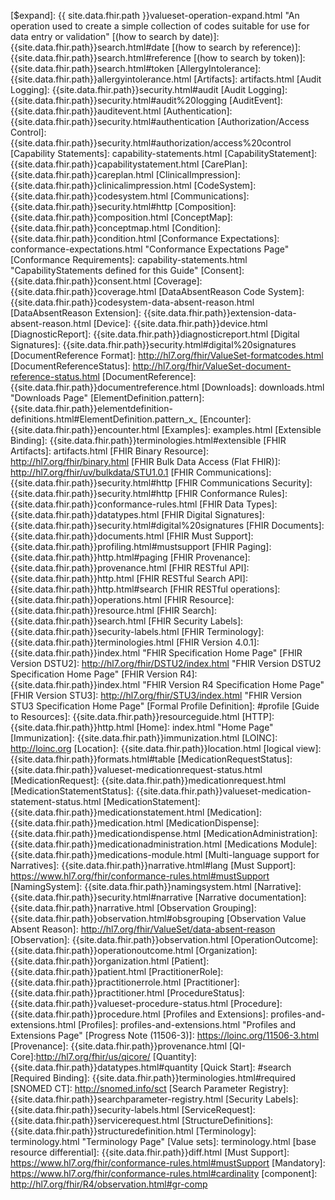 [$expand]: {{ site.data.fhir.path }}valueset-operation-expand.html  "An operation used to create a simple collection of codes suitable for use for data entry or validation"
[(how to search by date)]: {{site.data.fhir.path}}search.html#date
[(how to search by reference)]: {{site.data.fhir.path}}search.html#reference
[(how to search by token)]: {{site.data.fhir.path}}search.html#token
[AllergyIntolerance]: {{site.data.fhir.path}}allergyintolerance.html
[Artifacts]: artifacts.html
[Audit Logging]: {{site.data.fhir.path}}security.html#audit
[Audit Logging]: {{site.data.fhir.path}}security.html#audit%20logging
[AuditEvent]: {{site.data.fhir.path}}auditevent.html
[Authentication]: {{site.data.fhir.path}}security.html#authentication
[Authorization/Access Control]: {{site.data.fhir.path}}security.html#authorization/access%20control
[Capability Statements]: capability-statements.html
[CapabilityStatement]: {{site.data.fhir.path}}capabilitystatement.html
[CarePlan]: {{site.data.fhir.path}}careplan.html
[ClinicalImpression]: {{site.data.fhir.path}}clinicalimpression.html
[CodeSystem]: {{site.data.fhir.path}}codesystem.html
[Communications]: {{site.data.fhir.path}}security.html#http
[Composition]: {{site.data.fhir.path}}composition.html
[ConceptMap]: {{site.data.fhir.path}}conceptmap.html
[Condition]: {{site.data.fhir.path}}condition.html
[Conformance Expectations]: conformance-expectations.html  "Conformance Expectations Page"
[Conformance Requirements]: capability-statements.html "CapabilityStatements defined for this Guide"
[Consent]: {{site.data.fhir.path}}consent.html
[Coverage]: {{site.data.fhir.path}}coverage.html
[DataAbsentReason Code System]: {{site.data.fhir.path}}codesystem-data-absent-reason.html
[DataAbsentReason Extension]: {{site.data.fhir.path}}extension-data-absent-reason.html
[Device]: {{site.data.fhir.path}}device.html
[DiagnosticReport]:  {{site.data.fhir.path}}diagnosticreport.html
[Digital Signatures]: {{site.data.fhir.path}}security.html#digital%20signatures
[DocumentReference Format]: http://hl7.org/fhir/ValueSet-formatcodes.html
[DocumentReferenceStatus]: http://hl7.org/fhir/ValueSet-document-reference-status.html
[DocumentReference]: {{site.data.fhir.path}}documentreference.html
[Downloads]: downloads.html "Downloads Page"
[ElementDefinition.pattern]: {{site.data.fhir.path}}elementdefinition-definitions.html#ElementDefinition.pattern_x_
[Encounter]: {{site.data.fhir.path}}encounter.html
[Examples]: examples.html
[Extensible Binding]: {{site.data.fhir.path}}terminologies.html#extensible
[FHIR Artifacts]: artifacts.html
[FHIR Binary Resource]: http://hl7.org/fhir/binary.html
[FHIR Bulk Data Access (Flat FHIR)]: http://hl7.org/fhir/uv/bulkdata/STU1.0.1
[FHIR Communications]: {{site.data.fhir.path}}security.html#http
[FHIR Communications Security]: {{site.data.fhir.path}}security.html#http
[FHIR Conformance Rules]: {{site.data.fhir.path}}conformance-rules.html
[FHIR Data Types]: {{site.data.fhir.path}}datatypes.html
[FHIR Digital Signatures]: {{site.data.fhir.path}}security.html#digital%20signatures
[FHIR Documents]: {{site.data.fhir.path}}documents.html
[FHIR Must Support]: {{site.data.fhir.path}}profiling.html#mustsupport
[FHIR Paging]: {{site.data.fhir.path}}http.html#paging
[FHIR Provenance]: {{site.data.fhir.path}}provenance.html
[FHIR RESTful API]: {{site.data.fhir.path}}http.html
[FHIR RESTful Search API]: {{site.data.fhir.path}}http.html#search
[FHIR RESTful operations]: {{site.data.fhir.path}}operations.html
[FHIR Resource]: {{site.data.fhir.path}}resource.html
[FHIR Search]: {{site.data.fhir.path}}search.html
[FHIR Security Labels]: {{site.data.fhir.path}}security-labels.html
[FHIR Terminology]: {{site.data.fhir.path}}terminologies.html
[FHIR Version 4.0.1]: {{site.data.fhir.path}}index.html "FHIR Specification Home Page"
[FHIR Version DSTU2]: http://hl7.org/fhir/DSTU2/index.html "FHIR Version DSTU2 Specification Home Page"
[FHIR Version R4]: {{site.data.fhir.path}}index.html "FHIR Version R4 Specification Home Page"
[FHIR Version STU3]: http://hl7.org/fhir/STU3/index.html "FHIR Version STU3 Specification Home Page"
[Formal Profile Definition]: #profile
[Guide to Resources]: {{site.data.fhir.path}}resourceguide.html
[HTTP]: {{site.data.fhir.path}}http.html
[Home]: index.html "Home Page"
[Immunization]:  {{site.data.fhir.path}}immunization.html
[LOINC]: http://loinc.org
[Location]:  {{site.data.fhir.path}}location.html
[logical view]: {{site.data.fhir.path}}formats.html#table
[MedicationRequestStatus]: {{site.data.fhir.path}}valueset-medicationrequest-status.html
[MedicationRequest]: {{site.data.fhir.path}}medicationrequest.html
[MedicationStatementStatus]: {{site.data.fhir.path}}valueset-medication-statement-status.html
[MedicationStatement]: {{site.data.fhir.path}}medicationstatement.html
[Medication]: {{site.data.fhir.path}}medication.html
[MedicationDispense]: {{site.data.fhir.path}}medicationdispense.html
[MedicationAdministration]: {{site.data.fhir.path}}medicationadministration.html
[Medications Module]: {{site.data.fhir.path}}medications-module.html
[Multi-language support for Narratives]: {{site.data.fhir.path}}narrative.html#lang
[Must Support]: https://www.hl7.org/fhir/conformance-rules.html#mustSupport
[NamingSystem]: {{site.data.fhir.path}}namingsystem.html
[Narrative]: {{site.data.fhir.path}}security.html#narrative
[Narrative documentation]: {{site.data.fhir.path}}narrative.html
[Observation Grouping]: {{site.data.fhir.path}}observation.html#obsgrouping
[Observation Value Absent Reason]: http://hl7.org/fhir/ValueSet/data-absent-reason
[Observation]: {{site.data.fhir.path}}observation.html
[OperationOutcome]: {{site.data.fhir.path}}operationoutcome.html
[Organization]: {{site.data.fhir.path}}organization.html
[Patient]: {{site.data.fhir.path}}patient.html
[PractitionerRole]: {{site.data.fhir.path}}practitionerrole.html
[Practitioner]: {{site.data.fhir.path}}practitioner.html
[ProcedureStatus]: {{site.data.fhir.path}}valueset-procedure-status.html
[Procedure]: {{site.data.fhir.path}}procedure.html
[Profiles and Extensions]: profiles-and-extensions.html
[Profiles]: profiles-and-extensions.html "Profiles and Extensions Page"
[Progress Note (11506-3)]: https://loinc.org/11506-3.html
[Provenance]: {{site.data.fhir.path}}provenance.html
[QI-Core]:http://hl7.org/fhir/us/qicore/
[Quantity]: {{site.data.fhir.path}}datatypes.html#quantity
[Quick Start]: #search
[Required Binding]: {{site.data.fhir.path}}terminologies.html#required
[SNOMED CT]: http://snomed.info/sct
[Search Parameter Registry]: {{site.data.fhir.path}}searchparameter-registry.html
[Security Labels]: {{site.data.fhir.path}}security-labels.html
[ServiceRequest]: {{site.data.fhir.path}}servicerequest.html
[StructureDefinitions]: {{site.data.fhir.path}}structuredefinition.html
[Terminology]: terminology.html "Terminology Page"
[Value sets]: terminology.html
[base resource differential]: {{site.data.fhir.path}}diff.html
[Must Support]: https://www.hl7.org/fhir/conformance-rules.html#mustSupport
[Mandatory]: https://www.hl7.org/fhir/conformance-rules.html#cardinality
[component]: http://hl7.org/fhir/R4/observation.html#gr-comp

[CBS Case Notification Panel Value Set]: ValueSet-CBSCaseNotificationPanelVS.html

[CBS Case Notification Panel Profile]: StructureDefinition-cbs-case-notification-panel.html
[CBS Case Notification Panel Member Profile]:StructureDefinition-cbs-cnp-member.html
[CBS Cause of Death Profile]: StructureDefinition-cbs-cause-of-death.html
[CBS Co-Condition Profile]: StructureDefinition-cbs-co-condition.html
[CBS Exposure Observation Profile]: StructureDefinition-cbs-exposure-observation.html
[CBS MMWR Profile]: StructureDefinition-cbs-mmwr.html
[CBS Composition Profile]: StructureDefinition-cbs-composition.html
[CBS Condition of Interest Profile]: StructureDefinition-cbs-condition.html
[CBS Document Bundle Profile]: StructureDefinition-cbs-document-bundle.html
[CBS Epi-Questionnaire Panel Profile]: StructureDefinition-cbs-epi-questionnaire-panel.html
[CBS Hospitalization Encounter Profile]: StructureDefinition-cbs-hospitalization.html
[CBS Lab Test Report Profile]: StructureDefinition-cbs-lab-diagnosticreport.html
[CBS Lab Observation Profile]: StructureDefinition-cbs-lab-observation.html
[CBS Reporting Source Organization Profile]: StructureDefinition-cbs-reporting-source-organization.html
[CBS Patient Profile]: StructureDefinition-cbs-patient.html
[CBS Performing Laboratory Profile]: StructureDefinition-cbs-performing-lab.html
[CBS Person Reporting to CDC Profile]: StructureDefinition-cbs-person-reporting-to-cdc.html
[CBS Social Determinants of Health Profile]: StructureDefinition-cbs-social-determinants-of-health.html
[CBS Specimen Profile]: StructureDefinition-cbs-specimen.html
[CBS Travel History Profile]: StructureDefinition-cbs-travel-history.html


[CBS Birthsex Extension]: StructureDefinition-cbs-birthsex.html
[CBS Case Class Status Extension]: StructureDefinition-cbs-case-class-status.html
[CBS CDC Address Use Extension]: StructureDefinition-cbs-cdc-address-use.html
[CBS Diagnosis Date Extension]: StructureDefinition-cbs-diagnosis-date.html
[CBS Died of Condition Extension]: StructureDefinition-cbs-died-of-condition.html
[CBS Ethnicity Extension]: StructureDefinition-cbs-ethnicity.html
[CBS Illness Duration Extension]: StructureDefinition-cbs-illness-duration.html
[CBS Race Extension]: StructureDefinition-cbs-race.html
[CBS Program Specific Time Window Extension]: StructureDefinition-cbs-program-specific-time-window.html
[CBS Related Case Extension]: StructureDefinition-cbs-related-case.html
[CBS Specimen Role Extension]: StructureDefinition-cbs-specimen-role.html

[Additional codes for Address.use]: ValueSet-CBSCDCAddressUseVS.html
[CBS Case Notification Panel Codes]: ValueSet-CBSCaseNotificationPanelVS.html
[CBS Social Determinants of Health Categories]: ValueSet-CBSSocialDeterminantsOfHealthCategoryVS.html
[CBS Social Determinants of Health Codes]: ValueSet-CBSSocialDeterminantsOfHealthVS.html
[CBS STD Epi Questionnaire Panel Codes]: ValueSet-CBSSTDSexualHistoryDrugUseQuestionnaireVS.html
[CBS Related Case Type Value Set]: ValueSet-CBSRelatedCaseTypeVS.html
[CBS Time Window Relative To Value Set]: ValueSet-CBSTimeWindowRelativeToVS.html

[CBS Temporary Code System]: CodeSystem-cbs-temp-code-system.html